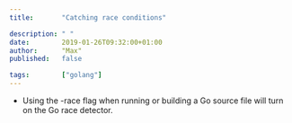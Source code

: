 ```yaml
---
title:       "Catching race conditions"

description: " "
date:        2019-01-26T09:32:00+01:00
author:      "Max"
published:   false

tags:        ["golang"]
---
```


- Using the -race flag when running or building a Go source file will turn on the Go race detector.
